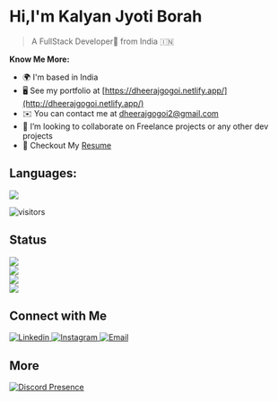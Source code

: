 # Hi,I'm Kalyan Jyoti Borah

> A FullStack Developer🎯 from India 🇮🇳

**Know Me More:**
  - 🌍  I'm based in India
  - 🖥️  See my portfolio at [https://dheerajgogoi.netlify.app/](http://dheerajgogoi.netlify.app/)
  - ✉️  You can contact me at [dheerajgogoi2@gmail.com](mailto:dheerajgogoi2@gmail.com)
  - 🤝  I’m looking to collaborate on Freelance projects or any other dev projects
  - 📝 Checkout My [Resume](https://drive.google.com/file/d/1usjEuHBV5LGfnbeU2Kdlj3iueIFuFB6G/view?usp=sharing)

## Languages:  

<p align="left">
<img src="https://skillicons.dev/icons?i=ps,figma,git,github,css,html,js,firebase,nodejs,react,vite,java,python,django,nextjs,docker,jest,gatsby,php,mui,tailwindcss,golang,deno,vscode&theme=light&perline=6"/>
</p>
    
![visitors](https://visitor-badge.glitch.me/badge?page_id=Kalyan-velu.Kalyan-velu&left_color=green&right_color=red)

 <!--⭐️ From [Kalyan Jyoti Borah](https://github.com/Kalyan-velu)-->
<!--  [![Kalyan's GitHub stats](https://github-readme-stats.vercel.app/api?username=Kalyan-velu&show_icons=true&theme=radical)](https://github.com/Kalyan-velu/github-readme-stats&&show_icons=true&theme=radical)
 [![Kalyan's GitHub stats](https://github-readme-stats.vercel.app/api/top-langs/?username=Kalyan-velu&show_icons=true&theme=radical&layout=compact)]
 -->
## Status 
<a href="https://kalyan-jyoti-borah-portfolio.onrender.com/">
       <img src="https://github-readme-stats.vercel.app/api?username=Kalyan-velu&show_icons=true&include_all_commits=true&show_icons=true&theme=radical"/>
  <br/>
       <img src="https://github-readme-stats.vercel.app/api/top-langs?username=Kalyan-velu&show_icons=true&theme=radical&layout=compact"/>
        <br/>
       <img src="https://github-profile-trophy.vercel.app/?username=Kalyan-velu&row=2&column=4&theme=algolia"/>
        <br/>
       <img src="https://github-readme-streak-stats.herokuapp.com/?user=Kalyan-velu&theme=dark&background=191970"/>
</a>

  
## Connect with Me

<p>
<a href="https://www.linkedin.com/in/kalyan-jyoti-borah-3595b5178/" title="https://www.linkedin.com/in/kalyan-jyoti-borah-3595b5178/">
  <img alt="Linkedin" src="https://skillicons.dev/icons?i=linkedin&theme=light&perline=1">
</a>
<a href="https://www.instagram.com/_kalyan_jyoti_borah/" title="https://www.instagram.com/_kalyan_jyoti_borah/">
  <img alt="Instagram" src="https://skillicons.dev/icons?i=instagram&theme=light&perline=1">
</a>
<a href="mailto:kalyanborah456@gmail.com" title="mailto:kalyanborah456@gmail.com">
  <img alt="Email" src="https://skillicons.dev/icons?i=email&theme=light&perline=1">
</a>
</p>

## More

[![Discord Presence](https://lanyard.cnrad.dev/api/543704399382577152)](https://discord.com/users/543704399382577152)



